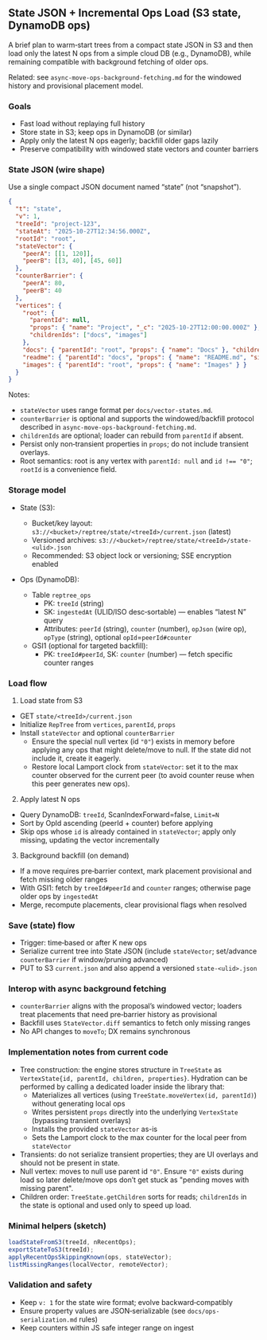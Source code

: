 ## State JSON + Incremental Ops Load (S3 state, DynamoDB ops)

A brief plan to warm‑start trees from a compact state JSON in S3 and then load only the latest N ops from a simple cloud DB (e.g., DynamoDB), while remaining compatible with background fetching of older ops.

Related: see `async-move-ops-background-fetching.md` for the windowed history and provisional placement model.

### Goals
- Fast load without replaying full history
- Store state in S3; keep ops in DynamoDB (or similar)
- Apply only the latest N ops eagerly; backfill older gaps lazily
- Preserve compatibility with windowed state vectors and counter barriers

### State JSON (wire shape)

Use a single compact JSON document named “state” (not “snapshot”).

```json
{
  "t": "state",
  "v": 1,
  "treeId": "project-123",
  "stateAt": "2025-10-27T12:34:56.000Z",
  "rootId": "root",
  "stateVector": {
    "peerA": [[1, 120]],
    "peerB": [[3, 40], [45, 60]]
  },
  "counterBarrier": {
    "peerA": 80,
    "peerB": 40
  },
  "vertices": {
    "root": {
      "parentId": null,
      "props": { "name": "Project", "_c": "2025-10-27T12:00:00.000Z" },
      "childrenIds": ["docs", "images"]
    },
    "docs": { "parentId": "root", "props": { "name": "Docs" }, "childrenIds": ["readme"] },
    "readme": { "parentId": "docs", "props": { "name": "README.md", "size": 2048 } },
    "images": { "parentId": "root", "props": { "name": "Images" } }
  }
}
```

Notes:
- `stateVector` uses range format per `docs/vector-states.md`.
- `counterBarrier` is optional and supports the windowed/backfill protocol described in `async-move-ops-background-fetching.md`.
- `childrenIds` are optional; loader can rebuild from `parentId` if absent.
- Persist only non‑transient properties in `props`; do not include transient overlays.
- Root semantics: root is any vertex with `parentId: null` and `id !== "0"`; `rootId` is a convenience field.

### Storage model

- State (S3):
  - Bucket/key layout: `s3://<bucket>/reptree/state/<treeId>/current.json` (latest)
  - Versioned archives: `s3://<bucket>/reptree/state/<treeId>/state-<ulid>.json`
  - Recommended: S3 object lock or versioning; SSE encryption enabled

- Ops (DynamoDB):
  - Table `reptree_ops`
    - PK: `treeId` (string)
    - SK: `ingestedAt` (ULID/ISO desc‑sortable) — enables “latest N” query
    - Attributes: `peerId` (string), `counter` (number), `opJson` (wire op), `opType` (string), optional `opId`=`peerId#counter`
  - GSI1 (optional for targeted backfill):
    - PK: `treeId#peerId`, SK: `counter` (number) — fetch specific counter ranges

### Load flow

1) Load state from S3
- GET `state/<treeId>/current.json`
- Initialize `RepTree` from `vertices`, `parentId`, `props`
- Install `stateVector` and optional `counterBarrier`
  - Ensure the special null vertex (id `"0"`) exists in memory before applying any ops that might delete/move to null. If the state did not include it, create it eagerly.
  - Restore local Lamport clock from `stateVector`: set it to the max counter observed for the current peer (to avoid counter reuse when this peer generates new ops).

2) Apply latest N ops
- Query DynamoDB: `treeId`, ScanIndexForward=false, `Limit=N`
- Sort by OpId ascending (peerId + counter) before applying
- Skip ops whose `id` is already contained in `stateVector`; apply only missing, updating the vector incrementally

3) Background backfill (on demand)
- If a move requires pre‑barrier context, mark placement provisional and fetch missing older ranges
- With GSI1: fetch by `treeId#peerId` and `counter` ranges; otherwise page older ops by `ingestedAt`
- Merge, recompute placements, clear provisional flags when resolved

### Save (state) flow

- Trigger: time‑based or after K new ops
- Serialize current tree into State JSON (include `stateVector`; set/advance `counterBarrier` if window/pruning advanced)
- PUT to S3 `current.json` and also append a versioned `state-<ulid>.json`

### Interop with async background fetching

- `counterBarrier` aligns with the proposal’s windowed vector; loaders treat placements that need pre‑barrier history as provisional
- Backfill uses `StateVector.diff` semantics to fetch only missing ranges
- No API changes to `moveTo`; DX remains synchronous

### Implementation notes from current code

- Tree construction: the engine stores structure in `TreeState` as `VertexState{id, parentId, children, properties}`. Hydration can be performed by calling a dedicated loader inside the library that:
  - Materializes all vertices (using `TreeState.moveVertex(id, parentId)`) without generating local ops
  - Writes persistent `props` directly into the underlying `VertexState` (bypassing transient overlays)
  - Installs the provided `stateVector` as-is
  - Sets the Lamport clock to the max counter for the local peer from `stateVector`
- Transients: do not serialize transient properties; they are UI overlays and should not be present in state.
- Null vertex: moves to null use parent id `"0"`. Ensure `"0"` exists during load so later delete/move ops don’t get stuck as "pending moves with missing parent".
- Children order: `TreeState.getChildren` sorts for reads; `childrenIds` in the state is optional and used only to speed up load.

### Minimal helpers (sketch)

```ts
loadStateFromS3(treeId, nRecentOps);
exportStateToS3(treeId);
applyRecentOpsSkippingKnown(ops, stateVector);
listMissingRanges(localVector, remoteVector);
```

### Validation and safety
- Keep `v: 1` for the state wire format; evolve backward‑compatibly
- Ensure property values are JSON‑serializable (see `docs/ops-serialization.md` rules)
- Keep counters within JS safe integer range on ingest
